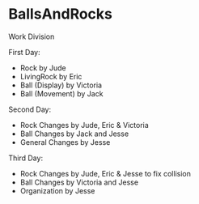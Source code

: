 # BallsAndRocks

Work Division

First Day:
- Rock by Jude
- LivingRock by Eric
- Ball (Display) by Victoria
- Ball (Movement) by Jack

Second Day:
- Rock Changes by Jude, Eric & Victoria
- Ball Changes by Jack and Jesse
- General Changes by Jesse


Third Day:
- Rock Changes by Jude, Eric & Jesse to fix collision
- Ball Changes by Victoria and Jesse
- Organization by Jesse
